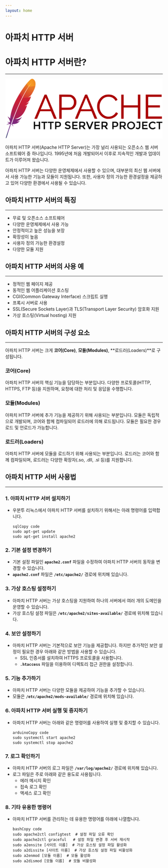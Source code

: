 ```yaml
---
layout: home
---
```

# 아파치 HTTP 서버

# **아파치 HTTP 서버란?**

---

![apache.png](./img/apache.png)

아파치 HTTP 서버(Apache HTTP Server)는 가장 널리 사용되는 오픈소스 웹 서버 소프트웨어 중 하나입니다. 1995년에 처음 개발되어서 이후로 지속적인 개발과 업데이트가 이루어져 왔습니다.

아파치 HTTP 서버는 다양한 운영체제에서 사용할 수 있으며, 대부분의 최신 웹 서버에서 사용 가능한 기능과 모듈이 지원됩니다. 또한, 사용자 정의 가능한 환경설정을 제공하고 있어 다양한 환경에서 사용될 수 있습니다.

## **아파치 HTTP 서버의 특징**

---

- 무료 및 오픈소스 소프트웨어
- 다양한 운영체제에서 사용 가능
- 안정적이고 높은 성능을 보장
- 확장성이 높음
- 사용자 정의 가능한 환경설정
- 다양한 모듈 지원

## **아파치 HTTP 서버의 사용 예**

---

- 정적인 웹 페이지 제공
- 동적인 웹 어플리케이션 호스팅
- CGI(Common Gateway Interface) 스크립트 실행
- 프록시 서버로 사용
- SSL(Secure Sockets Layer)과 TLS(Transport Layer Security) 암호화 지원
- 가상 호스팅(Virtual hosting) 지원

## **아파치 HTTP 서버의 구성 요소**

---

아파치 HTTP 서버는 크게 **코어(Core)**, **모듈(Modules)**, **로드러(Loaders)**로 구성됩니다.

### **코어(Core)**

아파치 HTTP 서버의 핵심 기능을 담당하는 부분입니다. 다양한 프로토콜(HTTP, HTTPS, FTP 등)을 지원하며, 요청에 대한 처리 및 응답을 수행합니다.

### **모듈(Modules)**

아파치 HTTP 서버에 추가 기능을 제공하기 위해 사용되는 부분입니다. 모듈은 독립적으로 개발되며, 코어와 함께 컴파일되어 로드러에 의해 로드됩니다. 모듈은 필요한 경우 로드 및 언로드가 가능합니다.

### **로드러(Loaders)**

아파치 HTTP 서버에 모듈을 로드하기 위해 사용되는 부분입니다. 로드러는 코어와 함께 컴파일되며, 로드러는 다양한 확장자(.so, .dll, .sl 등)를 지원합니다.

## **아파치 HTTP 서버 사용법**

---

### **1. 아파치 HTTP 서버 설치하기**

- 우분투 리눅스에서 아파치 HTTP 서버를 설치하기 위해서는 아래 명령어를 입력합니다.
    
    ```
    sqlCopy code
    sudo apt-get update
    sudo apt-get install apache2
    ```
    

### **2. 기본 설정 변경하기**

- 기본 설정 파일인 **`apache2.conf`** 파일을 수정하여 아파치 HTTP 서버의 동작을 변경할 수 있습니다.
- **`apache2.conf`** 파일은 **`/etc/apache2/`** 경로에 위치해 있습니다.

### **3. 가상 호스팅 설정하기**

- 아파치 HTTP 서버는 가상 호스팅을 지원하여 하나의 서버에서 여러 개의 도메인을 운영할 수 있습니다.
- 가상 호스팅 설정 파일은 **`/etc/apache2/sites-available/`** 경로에 위치해 있습니다.

### **4. 보안 설정하기**

- 아파치 HTTP 서버는 기본적으로 보안 기능을 제공합니다. 하지만 추가적인 보안 설정이 필요한 경우 아래와 같은 방법을 사용할 수 있습니다.
    - SSL 인증서를 설치하여 HTTPS 프로토콜을 사용합니다.
    - **`.htaccess`** 파일을 이용하여 디렉토리 접근 권한을 설정합니다.

### **5. 기능 추가하기**

- 아파치 HTTP 서버는 다양한 모듈을 제공하여 기능을 추가할 수 있습니다.
- 모듈은 **`/etc/apache2/mods-available/`** 경로에 위치해 있습니다.

### **6. 아파치 HTTP 서버 실행 및 중지하기**

- 아파치 HTTP 서버는 아래와 같은 명령어를 사용하여 실행 및 중지할 수 있습니다.
    
    ```
    arduinoCopy code
    sudo systemctl start apache2
    sudo systemctl stop apache2
    ```
    

### **7. 로그 확인하기**

- 아파치 HTTP 서버의 로그 파일은 **`/var/log/apache2/`** 경로에 위치해 있습니다.
- 로그 파일은 주로 아래와 같은 용도로 사용됩니다.
    - 에러 메시지 확인
    - 접속 로그 확인
    - 액세스 로그 확인

### **8. 기타 유용한 명령어**

- 아파치 HTTP 서버를 관리하는 데 유용한 명령어를 아래에 나열합니다.
    
    ```
    bashCopy code
    sudo apache2ctl configtest  # 설정 파일 오류 확인
    sudo apache2ctl graceful   # 설정 파일 변경 후 서버 재시작
    sudo a2ensite [사이트 이름]  # 가상 호스팅 설정 파일 활성화
    sudo a2dissite [사이트 이름]  # 가상 호스팅 설정 파일 비활성화
    sudo a2enmod [모듈 이름]  # 모듈 활성화
    sudo a2dismod [모듈 이름]  # 모듈 비활성화
    ```